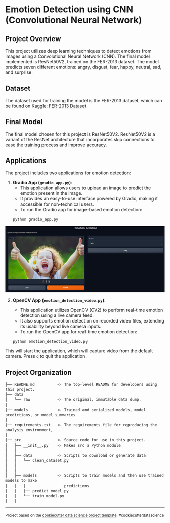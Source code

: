 # Emotion Detection using CNN (Convolutional Neural Network)

## Project Overview

This project utilizes deep learning techniques to detect emotions from images using a Convolutional Neural Network (CNN). The final model implemented is ResNet50V2, trained on the FER-2013 dataset. The model predicts seven different emotions: angry, disgust, fear, happy, neutral, sad, and surprise.

## Dataset

The dataset used for training the model is the FER-2013 dataset, which can be found on Kaggle: [FER-2013 Dataset](https://www.kaggle.com/datasets/msambare/fer2013).

## Final Model

The final model chosen for this project is ResNet50V2. ResNet50V2 is a variant of the ResNet architecture that incorporates skip connections to ease the training process and improve accuracy.

## Applications

The project includes two applications for emotion detection:

1. **Gradio App (`gradio_app.py`)**:
   - This application allows users to upload an image to predict the emotion present in the image.
   - It provides an easy-to-use interface powered by Gradio, making it accessible for non-technical users.
   - To run the Gradio app for image-based emotion detection:
    ```
    python gradio_app.py
    ```
![alt text](image.png)

2. **OpenCV App (`emotion_detection_video.py`)**:
   - This application utilizes OpenCV (CV2) to perform real-time emotion detection using a live camera feed.
   - It also supports emotion detection on recorded video files, extending its usability beyond live camera inputs.
   - To run the OpenCV app for real-time emotion detection:

    ```
    python emotion_detection_video.py
    ```
This will start the application, which will capture video from the default camera. Press `q` to quit the application.



Project Organization
------------

   
    ├── README.md          <- The top-level README for developers using this project.
    ├── data
    │   └── raw            <- The original, immutable data dump.
    │
    ├── models             <- Trained and serialized models, model predictions, or model summaries
    │
    ├── requirements.txt   <- The requirements file for reproducing the analysis environment,
    │
    ├── src                <- Source code for use in this project.
    │   ├── __init__.py    <- Makes src a Python module
    │   │
    │   ├── data           <- Scripts to download or generate data
    │   │   └── clean_dataset.py
    │   │
    │   │
    │   ├── models         <- Scripts to train models and then use trained models to make
    │   │   │                 predictions
    │   │   ├── predict_model.py
    │   │   └── train_model.py
    │   │
--------

<p><small>Project based on the <a target="_blank" href="https://drivendata.github.io/cookiecutter-data-science/">cookiecutter data science project template</a>. #cookiecutterdatascience</small></p>
